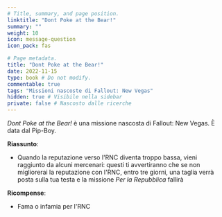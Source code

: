 ```yaml
---
# Title, summary, and page position.
linktitle: "Dont Poke at the Bear!" 
summary: ""
weight: 10
icon: message-question
icon_pack: fas

# Page metadata.
title: "Dont Poke at the Bear!"
date: 2022-11-15
type: book # Do not modify.
commentable: true
tags: "Missioni nascoste di Fallout: New Vegas"
hidden: true # Visibile nella sidebar
private: false # Nascosto dalle ricerche
---
```


<div class="fnv">


*Dont Poke at the Bear!* è una missione nascosta di Fallout: New Vegas. È data dal Pip-Boy.


**Riassunto**:
- Quando la reputazione verso l'RNC diventa troppo bassa, vieni raggiunto da alcuni mercenari: questi ti avvertiranno che se non migliorerai la reputazione con l'RNC, entro tre giorni, una taglia verrà posta sulla tua testa e la missione *Per la Repubblica* fallirà




**Ricompense**:
- Fama o infamia per l'RNC


</div>


